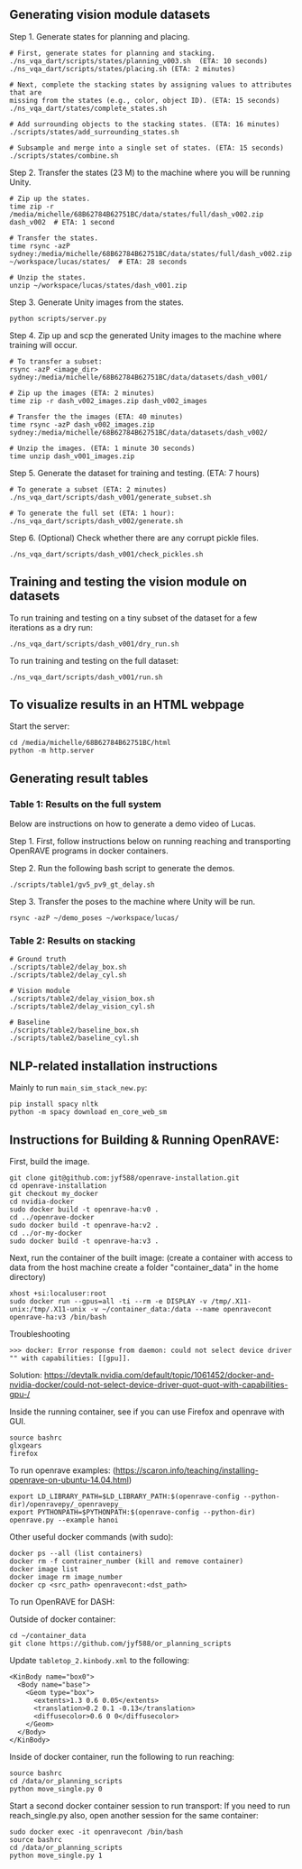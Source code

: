 ## Generating vision module datasets

Step 1. Generate states for planning and placing.

```
# First, generate states for planning and stacking.
./ns_vqa_dart/scripts/states/planning_v003.sh  (ETA: 10 seconds)
./ns_vqa_dart/scripts/states/placing.sh (ETA: 2 minutes)

# Next, complete the stacking states by assigning values to attributes that are
missing from the states (e.g., color, object ID). (ETA: 15 seconds)
./ns_vqa_dart/states/complete_states.sh

# Add surrounding objects to the stacking states. (ETA: 16 minutes)
./scripts/states/add_surrounding_states.sh

# Subsample and merge into a single set of states. (ETA: 15 seconds)
./scripts/states/combine.sh
```

Step 2. Transfer the states (23 M) to the machine where you will be
running Unity.

```
# Zip up the states.
time zip -r /media/michelle/68B62784B62751BC/data/states/full/dash_v002.zip dash_v002  # ETA: 1 second

# Transfer the states.
time rsync -azP sydney:/media/michelle/68B62784B62751BC/data/states/full/dash_v002.zip ~/workspace/lucas/states/  # ETA: 28 seconds

# Unzip the states.
unzip ~/workspace/lucas/states/dash_v001.zip
```

Step 3. Generate Unity images from the states.

```
python scripts/server.py
```

Step 4. Zip up and scp the generated Unity images to the machine where 
training will occur.

```
# To transfer a subset:
rsync -azP <image_dir> sydney:/media/michelle/68B62784B62751BC/data/datasets/dash_v001/

# Zip up the images (ETA: 2 minutes)
time zip -r dash_v002_images.zip dash_v002_images

# Transfer the the images (ETA: 40 minutes)
time rsync -azP dash_v002_images.zip sydney:/media/michelle/68B62784B62751BC/data/datasets/dash_v002/

# Unzip the images. (ETA: 1 minute 30 seconds)
time unzip dash_v001_images.zip
```

Step 5. Generate the dataset for training and testing. (ETA: 7 hours)

```
# To generate a subset (ETA: 2 minutes)
./ns_vqa_dart/scripts/dash_v001/generate_subset.sh

# To generate the full set (ETA: 1 hour):
./ns_vqa_dart/scripts/dash_v002/generate.sh
```

Step 6. (Optional) Check whether there are any corrupt pickle files.

```
./ns_vqa_dart/scripts/dash_v001/check_pickles.sh
```

## Training and testing the vision module on datasets

To run training and testing on a tiny subset of the dataset for a few 
iterations as a dry run:

```
./ns_vqa_dart/scripts/dash_v001/dry_run.sh
```

To run training and testing on the full dataset:

```
./ns_vqa_dart/scripts/dash_v001/run.sh
```

## To visualize results in an HTML webpage

Start the server:
```
cd /media/michelle/68B62784B62751BC/html
python -m http.server
```

## Generating result tables

### Table 1: Results on the full system

Below are instructions on how to generate a demo video of Lucas.

Step 1. First, follow instructions below on running reaching and transporting
OpenRAVE programs in docker containers.

Step 2. Run the following bash script to generate the demos.
```
./scripts/table1/gv5_pv9_gt_delay.sh
```

Step 3. Transfer the poses to the machine where Unity will be run.
```
rsync -azP ~/demo_poses ~/workspace/lucas/
```

### Table 2: Results on stacking

```
# Ground truth
./scripts/table2/delay_box.sh
./scripts/table2/delay_cyl.sh

# Vision module
./scripts/table2/delay_vision_box.sh
./scripts/table2/delay_vision_cyl.sh

# Baseline
./scripts/table2/baseline_box.sh
./scripts/table2/baseline_cyl.sh
```

## NLP-related installation instructions

Mainly to run `main_sim_stack_new.py`:

```
pip install spacy nltk
python -m spacy download en_core_web_sm
```

## Instructions for Building & Running OpenRAVE:

First, build the image.

```
git clone git@github.com:jyf588/openrave-installation.git
cd openrave-installation
git checkout my_docker
cd nvidia-docker
sudo docker build -t openrave-ha:v0 .
cd ../openrave-docker
sudo docker build -t openrave-ha:v2 .
cd ../or-my-docker
sudo docker build -t openrave-ha:v3 .
```

Next, run the container of the built image:
(create a container with access to data from the host machine create a folder "container_data" in the home directory)

```
xhost +si:localuser:root
sudo docker run --gpus=all -ti --rm -e DISPLAY -v /tmp/.X11-unix:/tmp/.X11-unix -v ~/container_data:/data --name openravecont openrave-ha:v3 /bin/bash
```

Troubleshooting
```
>>> docker: Error response from daemon: could not select device driver "" with capabilities: [[gpu]].
```
Solution: https://devtalk.nvidia.com/default/topic/1061452/docker-and-nvidia-docker/could-not-select-device-driver-quot-quot-with-capabilities-gpu-/

Inside the running container, see if you can use Firefox and openrave with GUI.
```
source bashrc
glxgears
firefox
```

To run openrave examples: (https://scaron.info/teaching/installing-openrave-on-ubuntu-14.04.html)
```
export LD_LIBRARY_PATH=$LD_LIBRARY_PATH:$(openrave-config --python-dir)/openravepy/_openravepy_
export PYTHONPATH=$PYTHONPATH:$(openrave-config --python-dir)
openrave.py --example hanoi
```

Other useful docker commands (with sudo): 

```
docker ps --all (list containers)
docker rm -f contrainer_number (kill and remove container)
docker image list
docker image rm image_number
docker cp <src_path> openravecont:<dst_path>
```

To run OpenRAVE for DASH:

Outside of docker container:
```
cd ~/container_data
git clone https://github.com/jyf588/or_planning_scripts
```

Update `tabletop_2.kinbody.xml` to the following:

```
<KinBody name="box0">
  <Body name="base">
    <Geom type="box">
      <extents>1.3 0.6 0.05</extents>
      <translation>0.2 0.1 -0.13</translation>
      <diffusecolor>0.6 0 0</diffusecolor>
    </Geom>
  </Body>
</KinBody>
```

Inside of docker container, run the following to run reaching:
```
source bashrc
cd /data/or_planning_scripts
python move_single.py 0
```

Start a second docker container session to run transport:
If you need to run reach_single.py also, open another session for the same 
container:
```
sudo docker exec -it openravecont /bin/bash
source bashrc
cd /data/or_planning_scripts
python move_single.py 1
```
